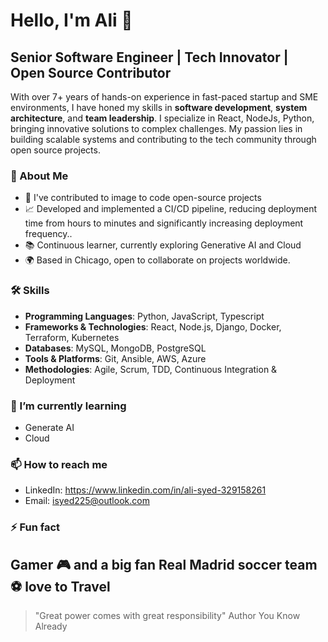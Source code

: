 # Hello, I'm Ali 👋

## Senior Software Engineer | Tech Innovator | Open Source Contributor

With over 7+ years of hands-on experience in fast-paced startup and SME environments, I have honed my skills in **software development**, **system architecture**, and **team leadership**. I specialize in React, NodeJs, Python, bringing innovative solutions to complex challenges. My passion lies in building scalable systems and contributing to the tech community through open source projects.

### 🌟 About Me

- 🚀 I've contributed to image to code open-source projects
- 📈 Developed and implemented a CI/CD pipeline, reducing deployment time from hours to minutes and significantly increasing deployment frequency..
- 📚 Continuous learner, currently exploring Generative AI and Cloud
- 🌍 Based in Chicago, open to collaborate on projects worldwide.

### 🛠 Skills

- **Programming Languages**: Python, JavaScript, Typescript 
- **Frameworks & Technologies**: React, Node.js, Django, Docker, Terraform, Kubernetes
- **Databases**: MySQL, MongoDB, PostgreSQL
- **Tools & Platforms**: Git, Ansible, AWS, Azure
- **Methodologies**: Agile, Scrum, TDD, Continuous Integration & Deployment

### 🌱 I’m currently learning

- Generate AI
- Cloud

### 📫 How to reach me

- LinkedIn: https://www.linkedin.com/in/ali-syed-329158261
- Email: isyed225@outlook.com

### ⚡ Fun fact

 Gamer 🎮 and a big fan Real Madrid soccer team ⚽
 love to Travel 
---

> "Great power comes with great responsibility" Author You Know Already

